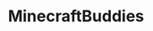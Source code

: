 ---
title: MinecraftBuddies
crosslinks:
- mcservers
- MCVanillaServers
- ParagonRealm
- AA_Empire
- Hexagoon
- kamicraft
- 24CarrotCraft
- Foolcraft
- ContraptionCraft
- graycrafters
- asov
- ProCSS
- MinecraftSwitch
- Elementos
- The_World
- u_Nothinginator
- Dragon_Valley
---